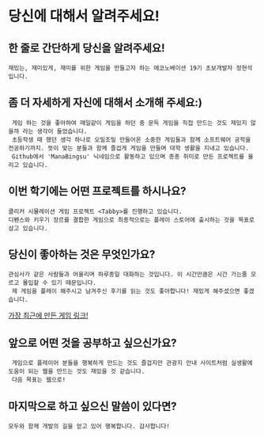 # 당신에 대해서 알려주세요!

## 한 줄로 간단하게 당신을 알려주세요!

```
재밌는, 재미있게, 재미를 위한 게임을 만들고자 하는 에코노베이션 19기 초보개발자 정현석입니다.
```

## 좀 더 자세하게 자신에 대해서 소개해 주세요:)

```
 게임 하는 것을 좋아하여 매일같이 게임을 하던 중 문득 게임을 직접 만드는 것도 재밌지 않을까 라는 생각이 들었습니다. 
 초등학생 때 했던 생각 하나로 오밀조밀 만들어온 소중한 게임들과 함께 소프트웨어 공학을 전공하기까지. 뜻이 맞는 분들과 함께 즐겁게 게임을 만들며 대학 생활을 지내고 있습니다.
 Github에서 'ManaBingsu' 닉네임으로 활동하고 있으며 종종 취미로 만든 프로젝트를 올리고 있습니다.
```

## 이번 학기에는 어떤 프로젝트를 하시나요?

```
클리커 시뮬레이션 게임 프로젝트 <Tabby>를 진행하고 있습니다.
디펜스와 키우기 장르를 결합한 게임으로 최종적으로는 플레이 스토어에 출시하는 것을 목표로 삼고 있습니다.
```

## 당신이 좋아하는 것은 무엇인가요?

```
관심사가 같은 사람들과 어울리며 하루종일 대화하는 것입니다. 이 시간만큼은 시간 가는줄 모르고 몰입할 수 있기 때문입니다.
 제 게임을 플레이 해주시고 남겨주신 후기를 읽는 것도 좋아합니다! 재밌게 해주셨으면 좋겠습니다.
```

 [가장 최근에 만든 게임 링크!](https://github.com/ManaBingsu/Edge_of_Christmas)

## 앞으로 어떤 것을 공부하고 싶으신가요?

```
 게임으로 플레이어 분들을 행복하게 만드는 것도 즐겁지만 관광지 안내 사이트처럼 실생활에 도움이 되는 웹을 만드는 것도 재밌을 것 같습니다.
 다음 목표는 웹으로!
```

## 마지막으로 하고 싶으신 말씀이 있다면?

```
모두와 함께 개발의 길을 얻고 있어 행복합니다. 감사합니다!
```